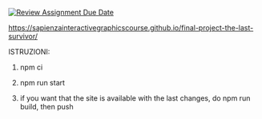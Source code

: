 [![Review Assignment Due Date](https://classroom.github.com/assets/deadline-readme-button-24ddc0f5d75046c5622901739e7c5dd533143b0c8e959d652212380cedb1ea36.svg)](https://classroom.github.com/a/9ItdZzWA)


https://sapienzainteractivegraphicscourse.github.io/final-project-the-last-survivor/




ISTRUZIONI:

1. npm ci

2. npm run start

3. if you want that the site is available with the last changes, do npm run build, then push